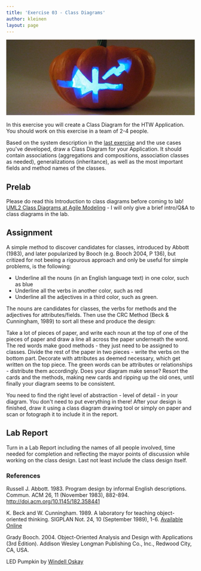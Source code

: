 ```yaml
---
title: 'Exercise 03 - Class Diagrams'
author: kleinen
layout: page
---
```


 ![LED Pumpkin](../images/led-pumpkin.jpg "pumpkins")

In this exercise you will create a Class Diagram for the HTW Application.
You should work on this exercise in a team of 2-4 people.

Based on the system description in the [last exercise](lab-02.html) and the use
cases you've developed,
draw a Class Diagram for your Application. It should contain associations (aggregations and compositions, association classes as needed), generalizations (inheritance), as well as the most important fields and method names of the classes.
## Prelab
Please do read this Introduction to class diagrams before coming to lab!
[UML2 Class Diagrams at Agile Modeling](http://www.agilemodeling.com/artifacts/classDiagram.htm) - I will only give a brief intro/Q&A to class diagrams in the lab.

## Assignment

A simple method to discover candidates for classes, introduced by Abbott (1983),
and later popularized by Booch (e.g. Booch 2004, P 136), but critized for not beeing a rigourous approach and only be useful for simple problems, is the following:

  * Underline all the nouns (in an English language text) in one color, such as blue
  * Underline all the verbs in another color, such as red
  * Underline all the adjectives in a third color, such as green.

The nouns are candidates for classes, the verbs for methods and the adjectives
for attributes/fields. Then use the CRC Method (Beck & Cunningham, 1989) to sort
all these and produce the design:

Take a lot of pieces of paper, and write each noun at the top of one of the pieces of paper and draw a line all across the paper underneath the word. The red words make good methods - they just need to be assigned to classes. Divide the rest of the paper in two pieces - write the verbs on the bottom part. Decorate with attributes as deemed necessary, which get written on the top piece. The green words can be attributes or relationships - distribute them accordingly. Does your diagram make sense? Resort the cards and the methods, making new cards and ripping up the old ones, until finally your diagram seems to be consistent.

You need to find the right level of abstraction - level of detail - in your diagram. You don't need to put everything in there!
After your design is finished, draw it using a class diagram drawing tool or simply on paper and scan or fotograph it to include it in the report.

## Lab Report

Turn in a Lab Report including the names of all people involved, time needed for completion and reflecting the mayor points of discussion while working on the class design. Last not least include the class design itself.

### References

Russell J. Abbott. 1983. Program design by informal English descriptions. Commun. ACM 26, 11 (November 1983), 882-894. http://doi.acm.org/10.1145/182.358441

K. Beck and W. Cunningham. 1989. A laboratory for teaching object-oriented thinking. SIGPLAN Not. 24, 10 (September 1989), 1-6. [Available Online](http://c2.com/doc/oopsla89/paper.daswarmalhtmlundsollswiederwerden)

Grady Booch. 2004. Object-Oriented Analysis and Design with Applications (3rd Edition). Addison Wesley Longman Publishing Co., Inc., Redwood City, CA, USA.

LED Pumpkin by [Windell Oskay](http://www.flickr.com/photos/oskay/283388408/)
